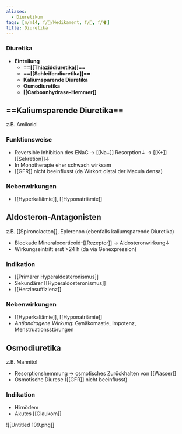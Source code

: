 ```yaml
---
aliases:
  - Diuretikum
tags: [m/m14, f/💊/Medikament, f/🍺, f/🫀]
title: Diuretika
---
```

### Diuretika
- **Einteilung**
	- **==[[Thiaziddiuretika]]==**
	- **==[[Schleifendiuretika]]==**
	- **Kaliumsparende Diuretika**
	- **Osmodiuretika**
	- **[[Carboanhydrase-Hemmer]]**








## ==Kaliumsparende Diuretika==
z.B. Amilorid
### Funktionsweise
- Reversible Inhibition des ENaC → [[Na+]] Resorption↓ → [[K+]] [[Sekretion]]↓ 
- In Monotherapie eher schwach wirksam
- [[GFR]] nicht beeinflusst (da Wirkort distal der Macula densa)
### Nebenwirkungen
- [[Hyperkaliämie]], [[Hyponatriämie]]

## Aldosteron-Antagonisten
z.B. [[Spironolacton]], Eplerenon (ebenfalls kaliumsparende Diuretika)
- Blockade Mineralocorticoid-[[Rezeptor]] → Aldosteronwirkung↓ 
- Wirkungseintritt erst >24 h (da via Genexpression)
### Indikation
- [[Primärer Hyperaldosteronismus]]
- Sekundärer [[Hyperaldosteronismus]]
- [[Herzinsuffizienz]]
### Nebenwirkungen
- [[Hyperkaliämie]], [[Hyponatriämie]]
- *Antiandrogene Wirkung:* Gynäkomastie, Impotenz, Menstruationsstörungen

## Osmodiuretika
z.B. Mannitol
- Resorptionshemmung → osmotisches Zurückhalten von [[Wasser]]
- Osmotische Diurese ([[GFR]] nicht beeinflusst)
### Indikation
- Hirnödem
- Akutes [[Glaukom]]



![[Untitled 109.png]]



